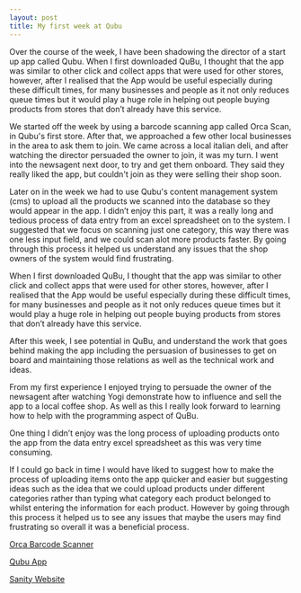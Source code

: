 ```yaml
---
layout: post
title: My first week at Qubu
---
```


Over the course of the week, I have been shadowing the director of a start up app called Qubu. When I first downloaded QuBu, I thought that the app was similar to other click and collect apps that were used for other stores, however, after I realised that the App would be useful especially during these difficult times, for many businesses and people as it not only reduces queue times but it would play a huge role in helping out people buying products from stores that don’t already have this service.


We started off the week by using a barcode scanning app called Orca Scan, in Qubu's first store. After that, we approached a few other local businesses in the area to ask them to join. We came across a local italian deli, and after watching the director persuaded the owner to join, it was my turn. I went into the newsagent next door, to try and get them onboard. They said they really liked the app, but couldn't join as they were selling their shop soon.


Later on in the week we had to use Qubu's content management system (cms) to upload all the products we scanned into the database so they would appear in the app. I didn’t enjoy this part, it was a really long and tedious process of data entry from an excel spreadsheet on to the system. I suggested that we focus on scanning just one category, this way there was one less input field, and we could scan alot more products faster. By going through this process it helped us understand any issues that the shop owners of the system would find frustrating.


 When I first downloaded QuBu, I thought that the app was similar to other click and collect apps that were used for other stores, however, after I realised that the App would be useful especially during these difficult times, for many businesses and people as it not only reduces queue times but it would play a huge role in helping out people buying products from stores that don’t already have this service.


 After this week, I see potential in QuBu, and understand the work that goes behind making the app including the persuasion of businesses to get on board and maintaining those relations as well as the technical work and ideas.


 From my first experience I enjoyed trying to persuade the owner of the newsagent after watching Yogi demonstrate how to influence and sell the app to a local coffee shop. As well as this I really look forward to learning how to help with the programming aspect of QuBu.


 One thing I didn’t enjoy was the long process of uploading products onto the app from the data entry excel spreadsheet as this was very time consuming.


 If I could go back in time I would have liked to suggest how to make the process of uploading items onto the app quicker and easier but suggesting ideas such as the idea that we could upload products under different categories rather than typing what category each product belonged to whilst entering the information for each product. However by going through this process it helped us to see any issues that maybe the users may find frustrating so overall it was a beneficial process.

[Orca Barcode Scanner]( https://orcascan.com "Orca Barcode Scan")


[Qubu App]( qubu.co.uk "Qubu")


[Sanity Website ]( sanity.io "Sanity")

